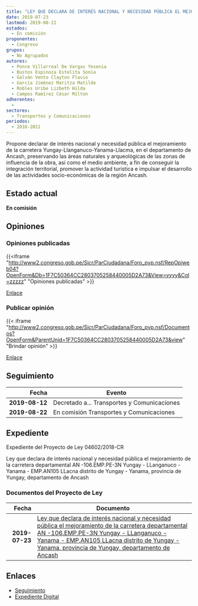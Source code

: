 ```yaml
---
title: "LEY QUE DECLARA DE INTERÉS NACIONAL Y NECESIDAD PÚBLICA EL MEJORAMIENTO DE LA CARRETERA DEPARTAMENTAL AN-106, EMP.PE-3N YUNGAY-LLANGANUCO-YANAMA-EMP.AN105 LLACMA DISTRITO DE YUNGAY-YANAMA, PROVINCIA DE YUNGAY, DEPARTAMENTO DE ANCASH"
date: 2019-07-23
lastmod: 2019-08-22
estados: 
  - En comisión
proponentes: 
  - Congreso
grupos: 
  - No Agrupados
autores: 
  - Ponce Villarreal De Vargas Yesenia
  - Bustos Espinoza Estelita Sonia
  - Galván Vento Clayton Flavio
  - García Jiménez Maritza Matilde
  - Robles Uribe Lizbeth Hilda
  - Campos Ramírez César Milton
adherentes: 
  - 
sectores: 
  - Transportes y Comunicaciones
periodos: 
  - 2016-2021
---
```


Propone declarar de interés nacional y necesidad pública el mejoramiento de la carretera Yungay-Llanganuco-Yanama-Llacma, en el departamento de Ancash, preservando las áreas naturales y arqueológicas de las zonas de influencia de la obra, así como el medio ambiente, a fin de conseguir la integración territorial, promover la actividad turística e impulsar el desarrollo de las actividades socio-económicas de la región Ancash.


## Estado actual

**En comisión**

## Opiniones

### Opiniones publicadas

{{<iframe "http://www2.congreso.gob.pe/Sicr/ParCiudadana/Foro_pvp.nsf/RepOpiweb04?OpenForm&Db=1F7C50364CC2803705258440005D2A73&View=yyyy&Col=zzzzz" "Opiniones publicadas" >}}

[Enlace](http://www2.congreso.gob.pe/Sicr/ParCiudadana/Foro_pvp.nsf/RepOpiweb04?OpenForm&Db=1F7C50364CC2803705258440005D2A73&View=yyyy&Col=zzzzz)
### Publicar opinión

{{< iframe "http://www2.congreso.gob.pe/Sicr/ParCiudadana/Foro_pvp.nsf/Documentos?OpenForm&ParentUnid=1F7C50364CC2803705258440005D2A73&view" "Brindar opinión" >}}

[Enlace](http://www2.congreso.gob.pe/Sicr/ParCiudadana/Foro_pvp.nsf/Documentos?OpenForm&ParentUnid=1F7C50364CC2803705258440005D2A73&view)

## Seguimiento

| Fecha | Evento |
|------:|--------|
| **2019-08-12** | Decretado a... Transportes y Comunicaciones|
| **2019-08-22** | En comisión Transportes y Comunicaciones|


## Expediente

Expediente del Proyecto de Ley 04602/2018-CR

Ley que declara de interés nacional y necesidad pública el mejoramiento de la carretera departamental AN -106.EMP.PE-3N Yungay - LLanganuco - Yanama - EMP.AN105 LLacna distrito de Yungay - Yanama, provincia de Yungay, departamento de Ancash


### Documentos del Proyecto de Ley

| Fecha | Documento |
|------:|--------|
| **2019-07-23** | [Ley que declara de interés nacional y necesidad pública el mejoramiento de la carretera departamental AN -106.EMP.PE-3N Yungay - LLanganuco - Yanama - EMP.AN105 LLacna distrito de Yungay - Yanama, provincia de Yungay, departamento de Ancash](http://www.leyes.congreso.gob.pe/Documentos/2016_2021/Proyectos_de_Ley_y_de_Resoluciones_Legislativas/PL0460220190723.pdf) |

## Enlaces 

- [Seguimiento](http://www2.congreso.gob.pe/Sicr/TraDocEstProc/CLProLey2016.nsf/f7fff46988ca05b1052578e100829cc7/e47145ab28593856052584400080e03c?OpenDocument)
- [Expediente Digital](http://www2.congreso.gob.pe/Sicr/TraDocEstProc/CLProLey2016.nsf/f7fff46988ca05b1052578e100829cc7/e47145ab28593856052584400080e03c?OpenDocument&Click=05257FB7005EB655.eb71d0cf91d8294e05256cdf006b5706/$Body/0.1C6C)
